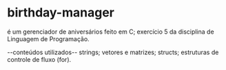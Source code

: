 # birthday-manager
é um gerenciador de aniversários feito em C; exercício 5 da disciplina de Linguagem de Programação.

--conteúdos utilizados--
strings;
vetores e matrizes;
structs;
estruturas de controle de fluxo (for).
